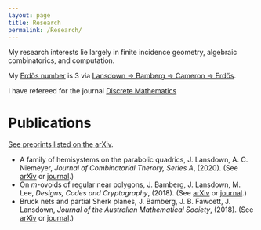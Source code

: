 ```yaml
---
layout: page
title: Research
permalink: /Research/
---
```


My research interests lie largely in finite incidence geometry, algebraic combinatorics, and computation.

My [Erdo&#779;s number](https://en.wikipedia.org/wiki/Erd%C5%91s_number) is 3 via [Lansdown &#8594; Bamberg &#8594; Cameron &#8594; Erdo&#779;s](https://mathscinet.ams.org/mathscinet/collaborationDistance.html?group_source=1254184).

I have refereed for the journal [Discrete Mathematics](https://www.journals.elsevier.com/discrete-mathematics)

# Publications
[See preprints listed on the arXiv](https://arxiv.org/a/0000-0002-8087-1329.html).

- A family of hemisystems on the parabolic quadrics, J. Lansdown, A. C. Niemeyer, *Journal of Combinatorial Therory, Series A*, (2020). (See [arXiv](https://arxiv.org/pdf/1908.08886.pdf) or [journal](https://doi.org/10.1016/j.jcta.2020.105280).)
- On *m*-ovoids of regular near polygons, J. Bamberg, J. Lansdown, M. Lee, *Designs, Codes and Cryptography*, (2018). (See [arXiv](https://arxiv.org/pdf/1612.07187) or [journal](http://dx.doi.org/10.1007/s10623-017-0373-1).)
- Bruck nets and partial Sherk planes, J. Bamberg, J. B. Fawcett, J. Lansdown, *Journal of the Australian Mathematical Society*, (2018). (See [arXiv](https://arxiv.org/pdf/1601.07231) or [journal](http://dx.doi.org/10.1017/S144678871700009X).)
